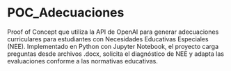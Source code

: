 # POC_Adecuaciones
Proof of Concept que utiliza la API de OpenAI para generar adecuaciones curriculares para estudiantes con Necesidades Educativas Especiales (NEE). Implementado en Python con Jupyter Notebook, el proyecto carga preguntas desde archivos .docx, solicita el diagnóstico de NEE y adapta las evaluaciones conforme a las normativas educativas.
